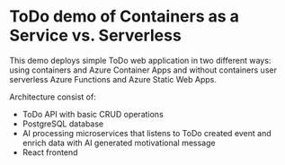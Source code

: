 # ToDo demo of Containers as a Service vs. Serverless
This demo deploys simple ToDo web application in two different ways: using containers and Azure Container Apps and without containers user serverless Azure Functions and Azure Static Web Apps.

Architecture consist of:
- ToDo API with basic CRUD operations
- PostgreSQL database
- AI processing microservices that listens to ToDo created event and enrich data with AI generated motivational message
- React frontend
